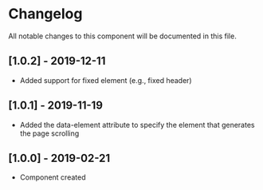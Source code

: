 # Changelog
All notable changes to this component will be documented in this file.

## [1.0.2] - 2019-12-11
- Added support for fixed element (e.g., fixed header)

## [1.0.1] - 2019-11-19
- Added the data-element attribute to specify the element that generates the page scrolling

## [1.0.0] - 2019-02-21
- Component created
